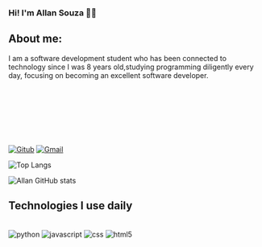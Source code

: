 ### Hi! I'm Allan Souza 👋🏻 

## About me:
I am a software development student who has been connected to technology since I was 8 years old,studying programming diligently every day, focusing on becoming an excellent software developer.


<br/>
<br/>
<br/>
<br/>
<br/>
<br/>

[![Gitub](https://img.shields.io/badge/GitHub-100000?style=for-the-badge&logo=github&logoColor=white
)](https://github.com/allansouza12/allansouza12)
[![Gmail](https://img.shields.io/badge/Gmail-D14836?style=for-the-badge&logo=gmail&logoColor=white
)](https://github.com/allansouza12/allansouza12)


![Top Langs](https://github-readme-stats.vercel.app/api/top-langs/?username=allansouza12&layout=compact)


![Allan GitHub stats](https://github-readme-stats.vercel.app/api?username=allansouza12&show_icons=true&theme=dracula)

## Technologies I use daily

<div style = "display: inline_block"><br/>
    <img align = "center" alt="python" src = "https://img.shields.io/badge/Python-14354C?style=for-the-badge&logo=python&logoColor=white"/>
    <img align = "center" alt="javascript" src = "https://img.shields.io/badge/JavaScript-F7DF1E?style=for-the-badge&logo=javascript&logoColor=black "/>
    <img align = "center" alt="css" src = "https://img.shields.io/badge/CSS-239120?&style=for-the-badge&logo=css3&logoColor=white "/> 
    <img align = "center" alt="html5" src = "https://img.shields.io/badge/HTML-239120?style=for-the-badge&logo=html5&logoColor=white "/>
    
</div>
